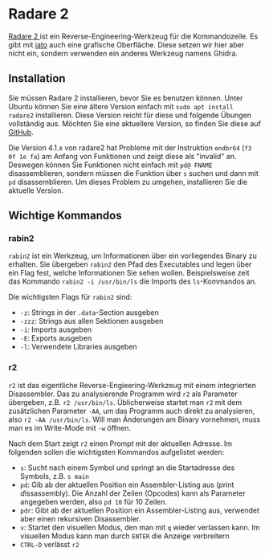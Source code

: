 # Radare 2

[Radare 2 ](https://rada.re) ist ein Reverse-Engineering-Werkzeug für die Kommandozeile. Es gibt mit [iato](https://github.com/radareorg/iaito/) auch eine grafische Oberfläche. Diese setzen wir hier aber nicht ein, sondern verwenden ein anderes Werkzeug namens Ghidra.

## Installation

Sie müssen Radare 2 installieren, bevor Sie es benutzen können. Unter Ubuntu können Sie eine ältere Version einfach mit `sudo apt install radare2` installieren. Diese Version reicht für diese und folgende Übungen vollständig aus. Möchten Sie eine aktuellere Version, so finden Sie diese auf [GitHub](https://github.com/radareorg/radare2/releases).

Die Version 4.1.x von radare2 hat Probleme mit der Instruktion `endbr64` (`f3 0f 1e fa`) am Anfang von Funktionen und zeigt diese als "invalid" an. Deswegen können Sie Funktionen nicht einfach mit `pd@ FNAME` disassemblieren, sondern müssen die Funktion über `s` suchen und dann mit `pd` disassemblieren. Um dieses Problem zu umgehen, installieren Sie die aktuelle Version.

## Wichtige Kommandos

### rabin2

`rabin2` ist ein Werkzeug, um Informationen über ein vorliegendes Binary zu erhalten. Sie übergeben `rabin2` den Pfad des Executables und legen über ein Flag fest, welche Informationen Sie sehen wollen. Beispielsweise zeit das Kommando `rabin2 -i /usr/bin/ls` die Imports des `ls`-Kommandos an.

Die wichtigsten Flags für `rabin2` sind:

  * `-z`: Strings in der `.data`-Section ausgeben
  * `-zzz`: Strings aus allen Sektionen ausgeben
  * `-i`: Imports ausgeben
  * `-E`: Exports ausgeben
  * `-l`: Verwendete Libraries ausgeben

### r2

`r2` ist das eigentliche Reverse-Engieering-Werkzeug mit einem integrierten Disassembler. Das zu analysierende Programm wird `r2` als Parameter übergeben, z.B. `r2 /usr/bin/ls`. Üblicherweise startet man `r2` mit dem zusätzlichen Parameter `-AA`, um das Programm auch direkt zu analysieren, also `r2 -AA /usr/bin/ls`. Will man Änderungen am Binary vornehmen, muss man es im Write-Mode mit `-w` öffnen.

Nach dem Start zeigt `r2` einen Prompt mit der aktuellen Adresse. Im folgenden sollen die wichtigsten Kommandos aufgelistet werden:

  * `s`: Sucht nach einem Symbol und springt an die Startadresse des Symbols, z.B. `s main`
  * `pd`: Gib ab der aktuellen Position ein Assembler-Listing aus (*p*rint *d*issassembly). Die Anzahl der Zeilen (Opcodes) kann als Parameter angegeben werden, also `pd 10` für 10 Zeilen.
  * `pdr`: Gibt ab der aktuellen Position ein Assembler-Listing aus, verwendet aber einen rekursiven Disassembler.
  * `v`: Startet den visuellen Modus, den man mit `q` wieder verlassen kann. Im visuellen Modus kann man durch `ENTER` die Anzeige verbreitern
  * `CTRL-D` verlässt `r2`
